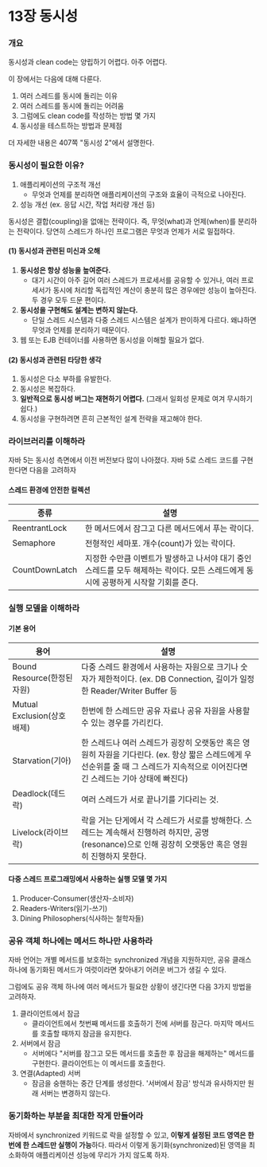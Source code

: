 # 13장 동시성

### 개요

동시성과 clean code는 양립하기 어렵다. 아주 어렵다.

이 장에서는 다음에 대해 다룬다.
1. 여러 스레드를 동시에 돌리는 이유
2. 여러 스레드를 동시에 돌리는 어려움
3. 그럼에도 clean code를 작성하는 방법 몇 가지
4. 동시성을 테스트하는 방법과 문제점

더 자세한 내용은 407쪽 "동시성 2"에서 설명한다.

### 동시성이 필요한 이유?

1. 애플리케이션의 구조적 개선
    - 무엇과 언제를 분리하면 애플리케이션의 구조와 효율이 극적으로 나아진다.
2. 성능 개선 (ex. 응답 시간, 작업 처리량 개선 등)

동시성은 결합(coupling)을 없애는 전략이다. 즉, 무엇(what)과 언제(when)를 분리하는 전략이다. 당연히 스레드가 하나인 프로그램은 무엇과 언제가 서로 밀접하다.

#### (1) 동시성과 관련된 미신과 오해

1. **동시성은 항상 성능을 높여준다.**
    - 대기 시간이 아주 길어 여러 스레드가 프로세서를 공유할 수 있거나, 여러 프로세서가 동시에 처리할 독립적인 계산이 충분히 많은 경우에만 성능이 높아진다. 두 경우 모두 드문 편이다.
2. **동시성을 구현해도 설계는 변하지 않는다.**
    - 단일 스레드 시스템과 다중 스레드 시스템은 설계가 판이하게 다르다. 왜냐하면 무엇과 언제를 분리하기 때문이다.
3. 웹 또는 EJB 컨테이너를 사용하면 동시성을 이해할 필요가 없다.


#### (2) 동시성과 관련된 타당한 생각

1. 동시성은 다소 부하를 유발한다.
2. 동시성은 복잡하다.
3. **일반적으로 동시성 버그는 재현하기 어렵다.** (그래서 일회성 문제로 여겨 무시하기 쉽다.)
4. 동시성을 구현하려면 흔히 근본적인 설계 전략을 재고해야 한다.

### 라이브러리를 이해하라

자바 5는 동시성 측면에서 이전 버전보다 많이 나아졌다. 자바 5로 스레드 코드를 구현한다면 다음을 고려하자

#### 스레드 환경에 안전한 컬렉션

|종류|설명|
|---|---|
|ReentrantLock | 한 메서드에서 잠그고 다른 메서드에서 푸는 락이다.|
|Semaphore | 전형적인 세마포. 개수(count)가 있는 락이다.|
|CountDownLatch | 지정한 수만큼 이벤트가 발생하고 나서야 대기 중인 스레드를 모두 해제하는 락이다. 모든 스레드에게 동시에 공평하게 시작할 기회를 준다.|

### 실행 모델을 이해하라

#### 기본 용어

| 용어                      | 설명                                                                                                        |
|-------------------------|-----------------------------------------------------------------------------------------------------------|
| Bound Resource(한정된 자원)  | 다중 스레드 환경에서 사용하는 자원으로 크기나 숫자가 제한적이다. (ex. DB Connection, 길이가 일정한 Reader/Writer Buffer 등                   |
| Mutual Exclusion(상호 배제) | 한번에 한 스레드만 공유 자료나 공유 자원을 사용할 수 있는 경우를 가리킨다.                                                               |
| Starvation(기아)          | 한 스레드나 여러 스레드가 굉장히 오랫동안 혹은 영원히 자원을 기다린다. (ex. 항상 짧은 스레드에게 우선순위를 줄 때 그 스레드가 지속적으로 이어진다면 긴 스레드는 기아 상태에 빠진다) |
| Deadlock(데드락)           | 여러 스레드가 서로 끝나기를 기다리는 것.                                                                                   |
| Livelock(라이브락)          | 락을 거는 단게에서 각 스레드가 서로를 방해한다. 스레드는 계속해서 진행하려 하지만, 공명(resonance)으로 인해 굉장히 오랫동안 혹은 영원히 진행하지 못한다.              |

#### 다중 스레드 프로그래밍에서 사용하는 실행 모델 몇 가지
1. Producer-Consumer(생산자-소비자)
2. Readers-Writers(읽기-쓰기)
3. Dining Philosophers(식사하는 철학자들)

### 공유 객체 하나에는 메서드 하나만 사용하라

자바 언어는 개별 메서드를 보호하는 synchronized 개념을 지원하지만, 공유 클래스 하나에 동기화된 메서드가 여럿이라면 찾아내기 어려운 버그가 생길 수 있다.

그럼에도 공유 객체 하나에 여러 메서드가 필요한 상황이 생긴다면 다음 3가지 방법을 고려하자.
1. 클라이언트에서 잠금
    - 클라이언트에서 첫번째 메서드를 호출하기 전에 서버를 잠근다. 마지막 메서드를 호출할 때까지 잠금을 유지한다.
2. 서버에서 잠금
    - 서버에다 "서버를 잠그고 모든 메서드를 호출한 후 잠금을 해제하는" 메서드를 구현한다. 클라이언트는 이 메서드를 호출한다.
3. 연결(Adapted) 서버
    - 잠금을 숭핸하는 중간 단계를 생성한다. '서버에서 잠금' 방식과 유사하지만 원래 서버는 변경하지 않는다.

### 동기화하는 부분을 최대한 작게 만들어라

자바에서 synchronized 키워드로 락을 설정할 수 있고, **이렇게 설정된 코드 영역은 한번에 한 스레드만 실행이 가능**하다.
따라서 이렇게 동기화(synchronized)된 영역을 최소화하여 애플리케이션 성능에 무리가 가지 않도록 하자.